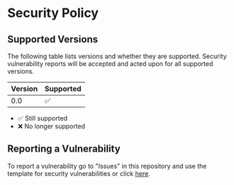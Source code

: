 # Security Policy

## Supported Versions
The following table lists versions and whether they are supported. Security vulnerability reports will be accepted and acted upon for all supported versions.

| Version | Supported          |
| ------- | ------------------ |
|   0.0   | :white_check_mark: |

- :white_check_mark: Still supported
- :x: No longer supported

## Reporting a Vulnerability

To report a vulnerability go to "Issues" in this repository and use the template for security vulnerabilities or click [here](https://github.com/JoelTapiaSalvador/List_Books_Read/issues/new).
